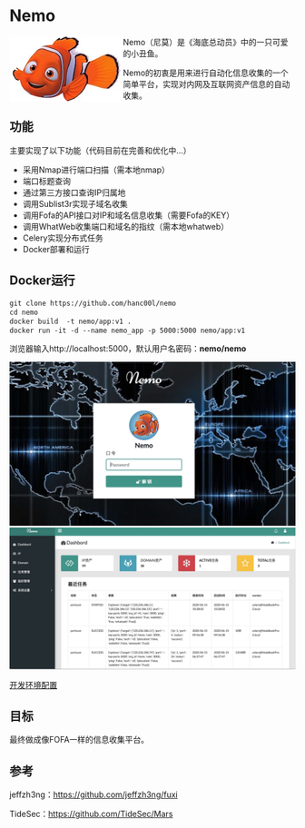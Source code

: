 # Nemo

<img src="docs/nemo.jpg" alt="nemo" align="left"/>

Nemo（尼莫）是《海底总动员》中的一只可爱的小丑鱼。

Nemo的初衷是用来进行自动化信息收集的一个简单平台，实现对内网及互联网资产信息的自动收集。

## 


## 功能

主要实现了以下功能（代码目前在完善和优化中...）

- 采用Nmap进行端口扫描（需本地nmap）
- 端口标题查询
- 通过第三方接口查询IP归属地
- 调用Sublist3r实现子域名收集
- 调用Fofa的API接口对IP和域名信息收集（需要Fofa的KEY）
- 调用WhatWeb收集端口和域名的指纹（需本地whatweb）
- Celery实现分布式任务
- Docker部署和运行



## Docker运行

```shell
git clone https://github.com/hanc00l/nemo
cd nemo
docker build  -t nemo/app:v1 .
docker run -it -d --name nemo_app -p 5000:5000 nemo/app:v1
```

浏览器输入http://localhost:5000，默认用户名密码：**nemo/nemo**


<img src="docs/login.jpg" alt="login" />

<img src="docs/dashbord.jpg" alt="dashbord"  />



[开发环境配置](docs/config.md)



## 目标

最终做成像FOFA一样的信息收集平台。



## 参考

jeffzh3ng：https://github.com/jeffzh3ng/fuxi

TideSec：https://github.com/TideSec/Mars
